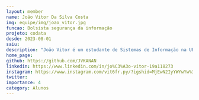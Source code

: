 ```yaml
---
layout: member
name: João Vitor Da Silva Costa
img: equipe/img/joao_vitor.jpg
funcao: Bolsista segurança da informação
projeto: codata
desde: 2023-08-01
saiu: 
description: "João Vitor é um estudante de Sistemas de Informação na UFPB, entusiasmado pela tecnologia e sua aplicação em diferentes campos. Seu principal interesse está na Segurança da Informação e na realização de testes de Pentest. Atualmente, está atuando na área de Segurança da Informação na Codata. Além disso, é programador Java e possui noções básicas das linguagens Python e C++. Adora passar seu tempo jogando e consumindo conteúdo sobre Hardware Hacking"
home_page: 
github: https://github.com/JVKANAN
linkedin: https://www.linkedin.com/in/jo%C3%A3o-vitor-19a118273
instagram: https://www.instagram.com/vit6fr.py/?igshid=MjEwN2IyYWYwYw%3D%3D
twitter: 
importance: 4
category: Alunos
---
```

